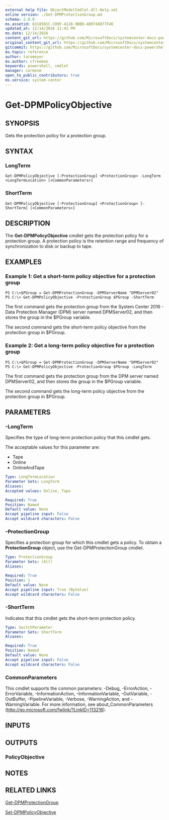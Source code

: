 ```yaml
---
external help file: ObjectModelCmdlet.dll-Help.xml
online version: ./Get-DPMProtectionGroup.md
schema: 2.0.0
ms.assetid: 6318501C-C09F-4128-9BB0-4D0748877F46
updated_at: 12/14/2016 11:43 PM
ms.date: 12/14/2016
content_git_url: https://github.com/MicrosoftDocs/systemcenter-docs-powershell/blob/master/systemcenter-cmdlets/SystemCenter2016/DataProtectionManager/v1.0/Get-DPMPolicyObjective.md
original_content_git_url: https://github.com/MicrosoftDocs/systemcenter-docs-powershell/blob/master/systemcenter-cmdlets/SystemCenter2016/DataProtectionManager/v1.0/Get-DPMPolicyObjective.md
gitcommit: https://github.com/MicrosoftDocs/systemcenter-docs-powershell/blob/96cd9bd2780eb6b78c540fa00d3b8a4313e3ed40/systemcenter-cmdlets/SystemCenter2016/DataProtectionManager/v1.0/Get-DPMPolicyObjective.md
ms.topic: reference
author: tarameyer
ms.author: cfreeman
keywords: powershell, cmdlet
manager: carmonm
open_to_public_contributors: true
ms.service: system-center
---
```


# Get-DPMPolicyObjective

## SYNOPSIS
Gets the protection policy for a protection group.

## SYNTAX

### LongTerm
```
Get-DPMPolicyObjective [-ProtectionGroup] <ProtectionGroup> -LongTerm <LongTermLocation> [<CommonParameters>]
```

### ShortTerm
```
Get-DPMPolicyObjective [-ProtectionGroup] <ProtectionGroup> [-ShortTerm] [<CommonParameters>]
```

## DESCRIPTION
The **Get-DPMPolicyObjective** cmdlet gets the protection policy for a protection group.
A protection policy is the retention range and frequency of synchronization to disk or backup to tape.

## EXAMPLES

### Example 1: Get a short-term policy objective for a protection group
```
PS C:\>$PGroup = Get-DPMProtectionGroup -DPMServerName "DPMServer02"
PS C:\> Get-DPMPolicyObjective -ProtectionGroup $PGroup -ShortTerm
```

The first command gets the protection group from the System Center 2016 - Data Protection Manager (DPM) server named DPMServer02, and then stores the group in the $PGroup variable.

The second command gets the short-term policy objective from the protection group in $PGroup.

### Example 2: Get a long-term policy objective for a protection group
```
PS C:\>$PGroup = Get-DPMProtectionGroup -DPMServerName "DPMServer02"
PS C:\> Get-DPMPolicyObjective -ProtectionGroup $PGroup -LongTerm
```

The first command gets the protection group from the DPM server named DPMServer02, and then stores the group in the $PGroup variable.

The second command gets the long-term policy objective from the protection group in $PGroup.

## PARAMETERS

### -LongTerm
Specifies the type of long-term protection policy that this cmdlet gets.

The acceptable values for this parameter are:

- Tape 
- Online 
- OnlineAndTape

```yaml
Type: LongTermLocation
Parameter Sets: LongTerm
Aliases: 
Accepted values: Online, Tape

Required: True
Position: Named
Default value: None
Accept pipeline input: False
Accept wildcard characters: False
```

### -ProtectionGroup
Specifies a protection group for which this cmdlet gets a policy.
To obtain a **ProtectionGroup** object, use the Get-DPMProtectionGroup cmdlet.

```yaml
Type: ProtectionGroup
Parameter Sets: (All)
Aliases: 

Required: True
Position: 1
Default value: None
Accept pipeline input: True (ByValue)
Accept wildcard characters: False
```

### -ShortTerm
Indicates that this cmdlet gets the short-term protection policy.

```yaml
Type: SwitchParameter
Parameter Sets: ShortTerm
Aliases: 

Required: True
Position: Named
Default value: None
Accept pipeline input: False
Accept wildcard characters: False
```

### CommonParameters
This cmdlet supports the common parameters: -Debug, -ErrorAction, -ErrorVariable, -InformationAction, -InformationVariable, -OutVariable, -OutBuffer, -PipelineVariable, -Verbose, -WarningAction, and -WarningVariable. For more information, see about_CommonParameters (http://go.microsoft.com/fwlink/?LinkID=113216).

## INPUTS

## OUTPUTS

### PolicyObjective

## NOTES

## RELATED LINKS

[Get-DPMProtectionGroup](xref:SystemCenter2016/DataProtectionManager/v1.0/Get-DPMProtectionGroup.md)

[Set-DPMPolicyObjective](xref:SystemCenter2016/DataProtectionManager/v1.0/Set-DPMPolicyObjective.md)

